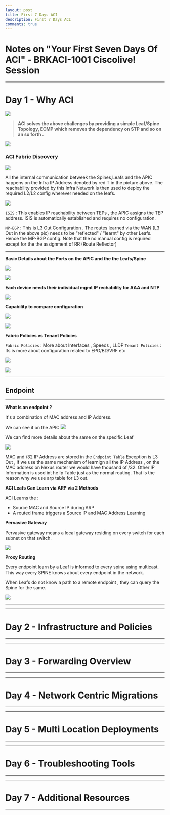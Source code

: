```yaml
---
layout: post
title: First 7 Days ACI
description: First 7 Days ACI
comments: true
---
```


# Notes on "Your First Seven Days Of ACI" - BRKACI-1001 Ciscolive! Session


---

# Day 1 - Why ACI

 ![](assets/markdown-img-paste-20200126092949307.png)

>**ACI solves the above challenges by providing a simple Leaf/Spine Topology, ECMP which removes the dependency on STP and so on an so forth .**

![](assets/markdown-img-paste-20200126093011812.png)

### ACI Fabric Discovery

![](assets/markdown-img-paste-20200126093627913.png)

All the internal communication betweek the Spines,Leafs and the APIC happens on the Infra IP Address denoted by red T in the picture above. The reachability provided by this Infra Network is then used to deploy the required L2/L2 config wherever needed on the leafs.


![](assets/markdown-img-paste-20200126094243775.png)

`ISIS` : This enables IP reachability between TEPs , the APIC assigns the TEP address. ISIS is automatically established and requires no configuration.

`MP-BGP` : This is L3 Out Configuration . The routes learned via the WAN (L3 Out in the above pic) needs to be "reflected" / "learnt" by other Leafs. Hence the MP-BGP config.  Note that the no manual config is required except for the the assignment of RR (Route Reflector)

---

**Basic Details about the Ports on the APIC and the the Leafs/Spine**

![](assets/markdown-img-paste-20200126094750556.png)

![](assets/markdown-img-paste-20200126094915966.png)

**Each device needs their individual mgmt IP rechability for AAA and NTP**

![](assets/markdown-img-paste-20200126095656484.png)

**Capability to compare configuration**

![](assets/markdown-img-paste-20200126101615741.png)

![](assets/markdown-img-paste-20200126101638584.png)

**Fabric Policies vs Tenant Policies**

`Fabric Policies` : More about Interfaces , Speeds , LLDP
`Tenant Policies` : Its is more about configuration related to EPG/BD/VRF etc

![](assets/markdown-img-paste-20200126101806428.png)


![](assets/markdown-img-paste-20200126102954828.png)

---
## Endpoint
---
**What is an endpoint ?**

It's a combination of MAC address and IP Address.

We can see it on the APIC
![](assets/markdown-img-paste-2020012611072006.png)

We can find more details about the same on the specific Leaf


![](assets/markdown-img-paste-20200126110818755.png)


MAC and /32 IP Address are stored in the `Endpoint Table`
Exception is L3 Out , If we use the same mechanism of learnign all the IP Address , on the MAC address on Nexus router we would have thousand of /32.  Other IP Information is used int he Ip Table just as the normal routing. That is the reason why we use arp table for L3 out.

**ACI Leafs Can Learn via ARP via 2 Methods**

ACI Learns the :

- Source MAC and Source IP during ARP
- A routed frame triggers a Source IP and MAC Address Learning


**Pervasive Gateway**

Pervasive gateway means a local gateway residing on every switch for each subnet on that switch.

![](assets/markdown-img-paste-20200126174516134.png)

**Proxy Routing**

Every endpoint learn by a Leaf is informed to every spine using multicast. This way every SPINE knows about every endpoint in the network.

When Leafs do not know a path to a remote endpoint , they can query the Spine for the same.

![](assets/markdown-img-paste-20200126174645703.png)

---


---

# Day 2 - Infrastructure and Policies

---

---

# Day 3 - Forwarding Overview

---


---

# Day 4 - Network Centric Migrations

---


---

# Day 5 - Multi Location Deployments

---

---

# Day 6 - Troubleshooting Tools

---


---

# Day 7 - Additional Resources

---
